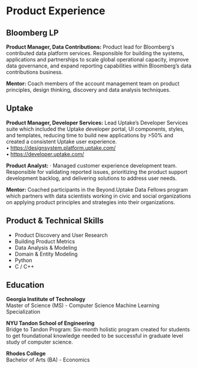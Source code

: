 # Product Experience 

## Bloomberg LP

**Product Manager, Data Contributions:** Product lead for Bloomberg's contributed data platform services. Responsible for building the systems, applications and partnerships to scale global operational capacity, improve data governance, and expand reporting capabilities within Bloomberg’s data contributions business. 

**Mentor:** Coach members of the account management team on product principles, design thinking, discovery and data analysis techniques. 

## Uptake
**Product Manager, Developer Services:** Lead Uptake’s Developer Services suite which included the Uptake developer portal, UI components, styles, and templates, reducing time to build new applications by >50% and created a consistent Uptake user experience.  
• https://designsystem.platform.uptake.com/  
• https://developer.uptake.com/  

**Product Analyst:** · Managed customer experience development team. Responsible for validating reported issues, prioritizing the product support development backlog, and delivering solutions to address user needs.

**Mentor:** Coached participants in the Beyond.Uptake Data Fellows program which partners with data scientists working in civic and social organizations on applying product principles and strategies into their organizations.

## Product & Technical Skills
- Product Discovery and User Research
- Building Product Metrics 
- Data Analysis & Modeling 
- Domain & Entity Modeling 
- Python
- C / C++ 

## Education

**Georgia Institute of Technology**  
Master of Science (MS) - Computer Science
Machine Learning Specialization

**NYU Tandon School of Engineering**  
Bridge to Tandon Program: Six-month holistic program created for students to get foundational knowledge needed to be successful in graduate level study of computer science.


**Rhodes College**  
Bachelor of Arts (BA) - Economics

